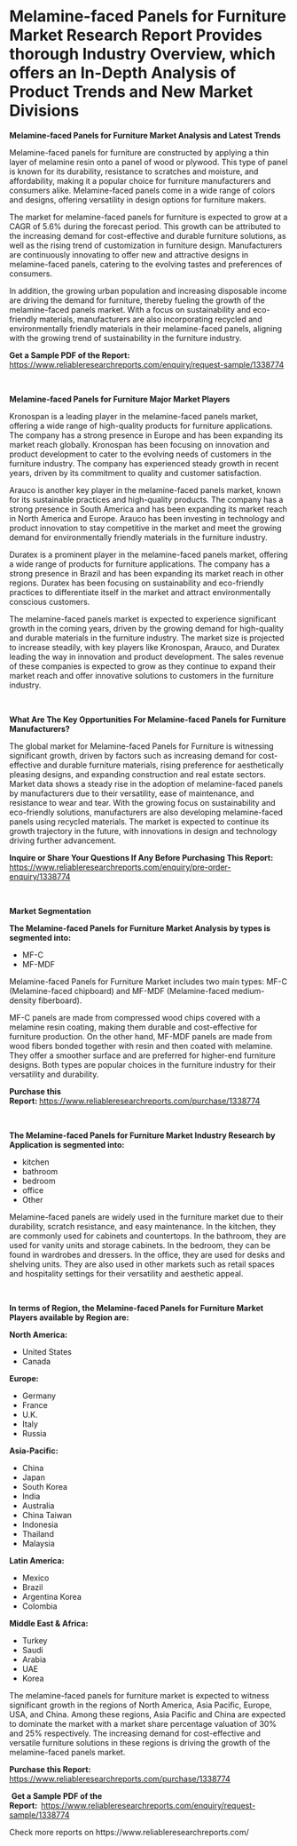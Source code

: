 <p><h1>Melamine-faced Panels for Furniture Market Research Report Provides thorough Industry Overview, which offers an In-Depth Analysis of Product Trends and New Market Divisions</h1></p><p><strong>Melamine-faced Panels for Furniture Market Analysis and Latest Trends</strong></p>
<p><p>Melamine-faced panels for furniture are constructed by applying a thin layer of melamine resin onto a panel of wood or plywood. This type of panel is known for its durability, resistance to scratches and moisture, and affordability, making it a popular choice for furniture manufacturers and consumers alike. Melamine-faced panels come in a wide range of colors and designs, offering versatility in design options for furniture makers.</p><p>The market for melamine-faced panels for furniture is expected to grow at a CAGR of 5.6% during the forecast period. This growth can be attributed to the increasing demand for cost-effective and durable furniture solutions, as well as the rising trend of customization in furniture design. Manufacturers are continuously innovating to offer new and attractive designs in melamine-faced panels, catering to the evolving tastes and preferences of consumers.</p><p>In addition, the growing urban population and increasing disposable income are driving the demand for furniture, thereby fueling the growth of the melamine-faced panels market. With a focus on sustainability and eco-friendly materials, manufacturers are also incorporating recycled and environmentally friendly materials in their melamine-faced panels, aligning with the growing trend of sustainability in the furniture industry.</p></p>
<p><strong>Get a Sample PDF of the Report:&nbsp;</strong> <a href="https://www.reliableresearchreports.com/enquiry/request-sample/1338774">https://www.reliableresearchreports.com/enquiry/request-sample/1338774</a></p>
<p>&nbsp;</p>
<p><strong>Melamine-faced Panels for Furniture Major Market Players</strong></p>
<p><p>Kronospan is a leading player in the melamine-faced panels market, offering a wide range of high-quality products for furniture applications. The company has a strong presence in Europe and has been expanding its market reach globally. Kronospan has been focusing on innovation and product development to cater to the evolving needs of customers in the furniture industry. The company has experienced steady growth in recent years, driven by its commitment to quality and customer satisfaction.</p><p>Arauco is another key player in the melamine-faced panels market, known for its sustainable practices and high-quality products. The company has a strong presence in South America and has been expanding its market reach in North America and Europe. Arauco has been investing in technology and product innovation to stay competitive in the market and meet the growing demand for environmentally friendly materials in the furniture industry.</p><p>Duratex is a prominent player in the melamine-faced panels market, offering a wide range of products for furniture applications. The company has a strong presence in Brazil and has been expanding its market reach in other regions. Duratex has been focusing on sustainability and eco-friendly practices to differentiate itself in the market and attract environmentally conscious customers.</p><p>The melamine-faced panels market is expected to experience significant growth in the coming years, driven by the growing demand for high-quality and durable materials in the furniture industry. The market size is projected to increase steadily, with key players like Kronospan, Arauco, and Duratex leading the way in innovation and product development. The sales revenue of these companies is expected to grow as they continue to expand their market reach and offer innovative solutions to customers in the furniture industry.</p></p>
<p>&nbsp;</p>
<p><strong>What Are The Key Opportunities For Melamine-faced Panels for Furniture Manufacturers?</strong></p>
<p><p>The global market for Melamine-faced Panels for Furniture is witnessing significant growth, driven by factors such as increasing demand for cost-effective and durable furniture materials, rising preference for aesthetically pleasing designs, and expanding construction and real estate sectors. Market data shows a steady rise in the adoption of melamine-faced panels by manufacturers due to their versatility, ease of maintenance, and resistance to wear and tear. With the growing focus on sustainability and eco-friendly solutions, manufacturers are also developing melamine-faced panels using recycled materials. The market is expected to continue its growth trajectory in the future, with innovations in design and technology driving further advancement.</p></p>
<p><strong>Inquire or Share Your Questions If Any Before Purchasing This Report:</strong> <a href="https://www.reliableresearchreports.com/enquiry/pre-order-enquiry/1338774">https://www.reliableresearchreports.com/enquiry/pre-order-enquiry/1338774</a></p>
<p>&nbsp;</p>
<p><strong>Market Segmentation</strong></p>
<p><strong>The Melamine-faced Panels for Furniture Market Analysis by types is segmented into:</strong></p>
<p><ul><li>MF-C</li><li>MF-MDF</li></ul></p>
<p><p>Melamine-faced Panels for Furniture Market includes two main types: MF-C (Melamine-faced chipboard) and MF-MDF (Melamine-faced medium-density fiberboard). </p><p>MF-C panels are made from compressed wood chips covered with a melamine resin coating, making them durable and cost-effective for furniture production. On the other hand, MF-MDF panels are made from wood fibers bonded together with resin and then coated with melamine. They offer a smoother surface and are preferred for higher-end furniture designs. Both types are popular choices in the furniture industry for their versatility and durability.</p></p>
<p><strong>Purchase this Report:&nbsp;</strong><a href="https://www.reliableresearchreports.com/purchase/1338774">https://www.reliableresearchreports.com/purchase/1338774</a></p>
<p>&nbsp;</p>
<p><strong>The Melamine-faced Panels for Furniture Market Industry Research by Application is segmented into:</strong></p>
<p><ul><li>kitchen</li><li>bathroom</li><li>bedroom</li><li>office</li><li>Other</li></ul></p>
<p><p>Melamine-faced panels are widely used in the furniture market due to their durability, scratch resistance, and easy maintenance. In the kitchen, they are commonly used for cabinets and countertops. In the bathroom, they are used for vanity units and storage cabinets. In the bedroom, they can be found in wardrobes and dressers. In the office, they are used for desks and shelving units. They are also used in other markets such as retail spaces and hospitality settings for their versatility and aesthetic appeal.</p></p>
<p>&nbsp;</p>
<p><strong>In terms of Region, the Melamine-faced Panels for Furniture Market Players available by Region are:</strong></p>
<p>
    <p> <strong> North America: </strong>
        <ul>
            <li>United States</li>
            <li>Canada</li>
        </ul>
        </p> 
    <p> <strong> Europe: </strong>
        <ul>
            <li>Germany</li>
            <li>France</li>
            <li>U.K.</li>
            <li>Italy</li>
            <li>Russia</li>
        </ul>
        </p> 
    <p> <strong> Asia-Pacific: </strong>
        <ul>
            <li>China</li>
            <li>Japan</li>
            <li>South Korea</li>
            <li>India</li>
            <li>Australia</li>
            <li>China Taiwan</li>
            <li>Indonesia</li>
            <li>Thailand</li>
            <li>Malaysia</li>
        </ul>
        </p> 
    <p> <strong> Latin America: </strong>
        <ul>
            <li>Mexico</li>
            <li>Brazil</li>
            <li>Argentina Korea</li>
            <li>Colombia</li>
        </ul>
        </p> 
    <p> <strong> Middle East & Africa: </strong>
        <ul>
            <li>Turkey</li>
            <li>Saudi</li>
            <li>Arabia</li>
            <li>UAE</li>
            <li>Korea</li>
        </ul>
    </p>
    </p>
<p><p>The melamine-faced panels for furniture market is expected to witness significant growth in the regions of North America, Asia Pacific, Europe, USA, and China. Among these regions, Asia Pacific and China are expected to dominate the market with a market share percentage valuation of 30% and 25% respectively. The increasing demand for cost-effective and versatile furniture solutions in these regions is driving the growth of the melamine-faced panels market.</p></p>
<p><strong>Purchase this Report: </strong><a href="https://www.reliableresearchreports.com/purchase/1338774">https://www.reliableresearchreports.com/purchase/1338774</a></p>
<p>&nbsp;<strong>Get a Sample PDF of the Report:&nbsp;&nbsp;</strong><a href="https://www.reliableresearchreports.com/enquiry/request-sample/1338774">https://www.reliableresearchreports.com/enquiry/request-sample/1338774</a></p>
<p><strong></strong></p>
<p>Check more reports on https://www.reliableresearchreports.com/</p>